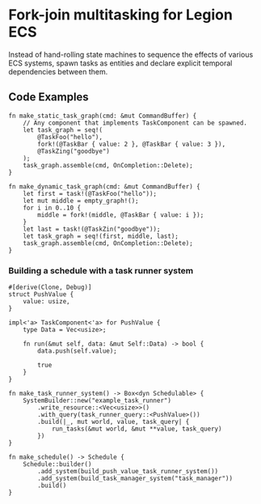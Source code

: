 # Fork-join multitasking for Legion ECS

Instead of hand-rolling state machines to sequence the effects of various ECS systems, spawn
tasks as entities and declare explicit temporal dependencies between them.

## Code Examples

```
fn make_static_task_graph(cmd: &mut CommandBuffer) {
    // Any component that implements TaskComponent can be spawned.
    let task_graph = seq!(
        @TaskFoo("hello"),
        fork!(@TaskBar { value: 2 }, @TaskBar { value: 3 }),
        @TaskZing("goodbye")
    );
    task_graph.assemble(cmd, OnCompletion::Delete);
}

fn make_dynamic_task_graph(cmd: &mut CommandBuffer) {
    let first = task!(@TaskFoo("hello"));
    let mut middle = empty_graph!();
    for i in 0..10 {
        middle = fork!(middle, @TaskBar { value: i });
    }
    let last = task!(@TaskZin("goodbye"));
    let task_graph = seq!(first, middle, last);
    task_graph.assemble(cmd, OnCompletion::Delete);
}
```

### Building a schedule with a task runner system

```compile_fail
#[derive(Clone, Debug)]
struct PushValue {
    value: usize,
}

impl<'a> TaskComponent<'a> for PushValue {
    type Data = Vec<usize>;

    fn run(&mut self, data: &mut Self::Data) -> bool {
        data.push(self.value);

        true
    }
}

fn make_task_runner_system() -> Box<dyn Schedulable> {
    SystemBuilder::new("example_task_runner")
        .write_resource::<Vec<usize>>()
        .with_query(task_runner_query::<PushValue>())
        .build(|_, mut world, value, task_query| {
            run_tasks(&mut world, &mut **value, task_query)
        })
}

fn make_schedule() -> Schedule {
    Schedule::builder()
        .add_system(build_push_value_task_runner_system())
        .add_system(build_task_manager_system("task_manager"))
        .build()
}
```
